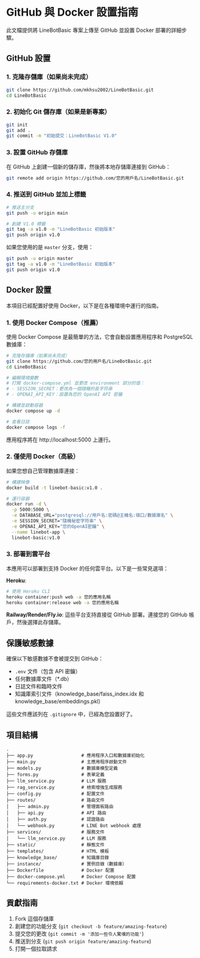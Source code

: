 # GitHub 與 Docker 設置指南

此文檔提供將 LineBotBasic 專案上傳至 GitHub 並設置 Docker 部署的詳細步驟。

## GitHub 設置

### 1. 克隆存儲庫（如果尚未完成）

```bash
git clone https://github.com/mkhsu2002/LineBotBasic.git
cd LineBotBasic
```

### 2. 初始化 Git 儲存庫（如果是新專案）

```bash
git init
git add .
git commit -m "初始提交：LineBotBasic V1.0"
```

### 3. 設置 GitHub 存儲庫

在 GitHub 上創建一個新的儲存庫，然後將本地存儲庫連接到 GitHub：

```bash
git remote add origin https://github.com/您的用戶名/LineBotBasic.git
```

### 4. 推送到 GitHub 並加上標籤

```bash
# 推送主分支
git push -u origin main

# 創建 V1.0 標籤
git tag -a v1.0 -m "LineBotBasic 初始版本"
git push origin v1.0
```

如果您使用的是 `master` 分支，使用：

```bash
git push -u origin master
git tag -a v1.0 -m "LineBotBasic 初始版本"
git push origin v1.0
```

## Docker 設置

本項目已經配置好使用 Docker，以下是在各種環境中運行的指南。

### 1. 使用 Docker Compose（推薦）

使用 Docker Compose 是最簡單的方法，它會自動設置應用程序和 PostgreSQL 數據庫：

```bash
# 克隆存儲庫（如果尚未完成）
git clone https://github.com/您的用戶名/LineBotBasic.git
cd LineBotBasic

# 編輯環境變數
# 打開 docker-compose.yml 並更改 environment 部分的值：
# - SESSION_SECRET：更改為一個隨機的長字符串
# - OPENAI_API_KEY：設置為您的 OpenAI API 密鑰

# 構建並啟動容器
docker compose up -d

# 查看日誌
docker compose logs -f
```

應用程序將在 http://localhost:5000 上運行。

### 2. 僅使用 Docker（高級）

如果您想自己管理數據庫連接：

```bash
# 構建映像
docker build -t linebot-basic:v1.0 .

# 運行容器
docker run -d \
  -p 5000:5000 \
  -e DATABASE_URL="postgresql://用戶名:密碼@主機名:端口/數據庫名" \
  -e SESSION_SECRET="隨機秘密字符串" \
  -e OPENAI_API_KEY="您的OpenAI密鑰" \
  --name linebot-app \
  linebot-basic:v1.0
```

### 3. 部署到雲平台

本應用可以部署到支持 Docker 的任何雲平台。以下是一些常見選項：

**Heroku**:
```bash
# 使用 Heroku CLI
heroku container:push web -a 您的應用名稱
heroku container:release web -a 您的應用名稱
```

**Railway/Render/Fly.io**:
這些平台支持直接從 GitHub 部署。連接您的 GitHub 帳戶，然後選擇此存儲庫。

## 保護敏感數據

確保以下敏感數據不會被提交到 GitHub：

- `.env` 文件（包含 API 密鑰）
- 任何數據庫文件（*.db）
- 日誌文件和臨時文件
- 知識庫索引文件（knowledge_base/faiss_index.idx 和 knowledge_base/embeddings.pkl）

這些文件應該列在 `.gitignore` 中，已經為您設置好了。

## 項目結構

```
.
├── app.py                  # 應用程序入口和數據庫初始化
├── main.py                 # 主應用程序啟動文件
├── models.py               # 數據庫模型定義
├── forms.py                # 表單定義
├── llm_service.py          # LLM 服務
├── rag_service.py          # 檢索增強生成服務
├── config.py               # 配置文件
├── routes/                 # 路由文件
│   ├── admin.py            # 管理面板路由
│   ├── api.py              # API 路由
│   ├── auth.py             # 認證路由
│   └── webhook.py          # LINE Bot webhook 處理
├── services/               # 服務文件
│   └── llm_service.py      # LLM 服務
├── static/                 # 靜態文件
├── templates/              # HTML 模板
├── knowledge_base/         # 知識庫目錄
├── instance/               # 實例目錄（數據庫）
├── Dockerfile              # Docker 配置
├── docker-compose.yml      # Docker Compose 配置
└── requirements-docker.txt # Docker 環境依賴
```

## 貢獻指南

1. Fork 這個存儲庫
2. 創建您的功能分支 (`git checkout -b feature/amazing-feature`)
3. 提交您的更改 (`git commit -m '添加一些令人驚嘆的功能'`)
4. 推送到分支 (`git push origin feature/amazing-feature`)
5. 打開一個拉取請求